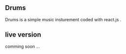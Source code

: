 ## Drums 
Drums is a simple music insturement coded with react.js .

## live version 
comming soon ...